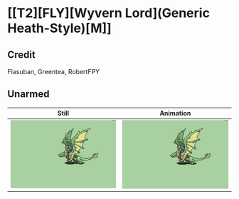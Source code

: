# [\[T2\]\[FLY\]\[Wyvern Lord\]\(Generic Heath-Style\)\[M\]]

## Credit

Flasuban, Greentea, RobertFPY
	
## Unarmed

| Still | Animation |
| :---: | :-------: |
| ![Unarmed still](./Unarmed_000.png) | ![Unarmed animation](./Unarmed.gif) |
